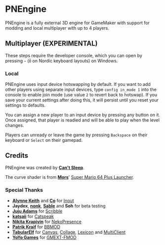 # PNEngine

PNEngine is a fully external 3D engine for GameMaker with support for modding
and local multiplayer with up to 4 players.

## Multiplayer (EXPERIMENTAL)

These steps require the developer console, which you can open by pressing `~`
(`Ö` on Nordic keyboard layouts) on Windows.

### Local

PNEngine uses input device hotswapping by default. If you want to add other
players using separate input devices, type `config in_mode 1` into the console
to enable join mode (use value `2` to revert back to hotswap). If you save your
current settings after doing this, it will persist until you reset your
settings to defaults.

You can assign a new player to an input device by pressing any button on it.
Once assigned, that player is readied and will be able to play when the level
changes.

Players can unready or leave the game by pressing `Backspace` on their keyboard
or `Select` on their gamepad.

## Credits

PNEngine was created by **[Can't Sleep](https://cantsleep.cc)**.

The curve shader is from **[Mors](https://mors-games.com/)**' [Super Mario 64 Plus Launcher](https://github.com/MorsGames/sm64plus-launcher).

### Special Thanks

- **[Alynne Keith](https://offalynne.neocities.org)** and **[Co](https://offalynne.github.io/Input/#/6.0/Credits)** for [Input](https://github.com/offalynne/Input)
- **Jaydex**, **[nonk](https://nonk.dev)**, **[Sable](https://github.com/circuitsable)** and **Soh** for beta testing
- **[Juju Adams](https://www.jujuadams.com)** for [Scribble](https://github.com/JujuAdams/Scribble)
- **[katsaii](https://www.katsaii.com)** for [Catspeak](https://www.katsaii.com/catspeak-lang)
- **[Nikita Krapivin](https://github.com/nkrapivin)** for [NekoPresence](https://github.com/nkrapivin/NekoPresence)
- **[Patrik Kraif](https://github.com/kraifpatrik)** for [BBMOD](https://blueburn.cz/bbmod)
- **[TabularElf](https://tabularelf.com)** for [Canvas](https://github.com/tabularelf/Canvas), [Collage](https://github.com/tabularelf/Collage), [Lexicon](https://github.com/tabularelf/lexicon) and [MultiClient](https://github.com/tabularelf/MultiClient)
- **[YoYo Games](https://yoyogames.com)** for [GMEXT-FMOD](https://github.com/YoYoGames/GMEXT-FMOD)